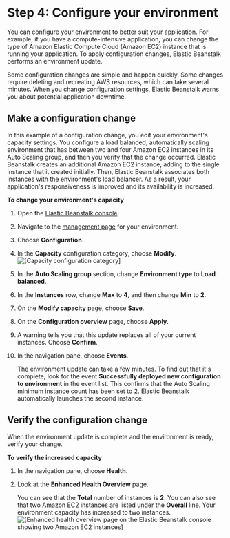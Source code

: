 # Step 4: Configure your environment<a name="GettingStarted.EditConfig"></a>

You can configure your environment to better suit your application\. For example, if you have a compute\-intensive application, you can change the type of Amazon Elastic Compute Cloud \(Amazon EC2\) instance that is running your application\. To apply configuration changes, Elastic Beanstalk performs an environment update\.

Some configuration changes are simple and happen quickly\. Some changes require deleting and recreating AWS resources, which can take several minutes\. When you change configuration settings, Elastic Beanstalk warns you about potential application downtime\. 

## Make a configuration change<a name="GettingStarted.EditConfig.Edit"></a>

In this example of a configuration change, you edit your environment's capacity settings\. You configure a load balanced, automatically scaling environment that has between two and four Amazon EC2 instances in its Auto Scaling group, and then you verify that the change occurred\. Elastic Beanstalk creates an additional Amazon EC2 instance, adding to the single instance that it created initially\. Then, Elastic Beanstalk associates both instances with the environment's load balancer\. As a result, your application's responsiveness is improved and its availability is increased\.

**To change your environment's capacity**

1. Open the [Elastic Beanstalk console](https://console.aws.amazon.com/elasticbeanstalk)\.

1. Navigate to the [management page](environments-console.md) for your environment\.

1. Choose **Configuration**\.

1. In the **Capacity** configuration category, choose **Modify**\.  
![\[Capacity configuration category\]](http://docs.aws.amazon.com/elasticbeanstalk/latest/dg/images/aeb-env-config-capacity.png)

1. In the **Auto Scaling group** section, change **Environment type** to **Load balanced**\.

1. In the **Instances** row, change **Max** to **4**, and then change **Min** to **2**\.

1. On the **Modify capacity** page, choose **Save**\.

1. On the **Configuration overview** page, choose **Apply**\.

1. A warning tells you that this update replaces all of your current instances\. Choose **Confirm**\.

1. In the navigation pane, choose **Events**\.

   The environment update can take a few minutes\. To find out that it's complete, look for the event **Successfully deployed new configuration to environment** in the event list\. This confirms that the Auto Scaling minimum instance count has been set to 2\. Elastic Beanstalk automatically launches the second instance\. 

## Verify the configuration change<a name="GettingStarted.EditConfig.Verify"></a>

When the environment update is complete and the environment is ready, verify your change\.

**To verify the increased capacity**

1. In the navigation pane, choose **Health**\.

1. Look at the **Enhanced Health Overview** page\.

   You can see that the **Total** number of instances is **2**\. You can also see that two Amazon EC2 instances are listed under the **Overall** line\. Your environment capacity has increased to two instances\.  
![\[Enhanced health overview page on the Elastic Beanstalk console showing two Amazon EC2 instances\]](http://docs.aws.amazon.com/elasticbeanstalk/latest/dg/images/gettingstarted-health.png)